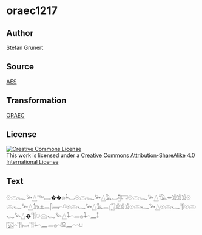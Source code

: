# oraec1217

## Author

Stefan Grunert

## Source

[AES](https://github.com/simondschweitzer/aes)

## Transformation

[ORAEC](https://oraec.github.io/)

## License

<a rel="license" href="http://creativecommons.org/licenses/by-sa/4.0/"><img alt="Creative Commons License" style="border-width:0" src="https://i.creativecommons.org/l/by-sa/4.0/88x31.png" /></a><br />This work is licensed under a <a rel="license" href="http://creativecommons.org/licenses/by-sa/4.0/">Creative Commons Attribution-ShareAlike 4.0 International License</a>

## Text

𓇳𓈍𓆑𓅨𓉴𓆝𓈘��𓊖𓇓𓂋𓇳𓈍𓆑𓅨𓉴𓅓𓂋𓉥𓉐𓇳𓈍𓆑𓅨𓉴𓌂𓅓𓎂𓀀𓀀𓀀𓇳𓈍𓆑𓅨𓉴𓃥𓁷𓂋𓋴𓈙𓏏𓍔𓇳𓈍𓆑𓅨𓉴𓅓𓂋𓃂𓀀𓀀𓀀𓇳𓈍𓆑𓅨𓉴𓇳𓈍𓆑𓊹𓍛𓇳𓈍𓆑𓅨𓉴�𓊹𓍛𓇳𓈍𓆑𓅨𓉴𓇓𓏏𓂋𓐍𓇓𓏏𓈖𓄤<br>
𓉡𓏏𓊹𓍛𓋋𓊹𓍛𓇓𓏏𓈖𓂋𓐍𓏏𓏃𓈖𓏏𓏏𓂓<br>
